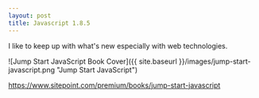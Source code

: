 ```yaml
---
layout: post
title: Javascript 1.8.5
---
```


I like to keep up with what's new especially with web technologies.  

![Jump Start JavaScript Book Cover]({{ site.baseurl }}/images/jump-start-javascript.png "Jump Start JavaScript")

https://www.sitepoint.com/premium/books/jump-start-javascript
